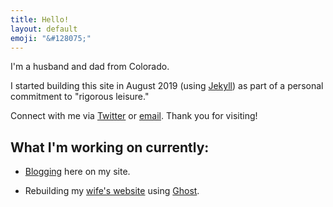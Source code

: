```yaml
---
title: Hello!
layout: default
emoji: "&#128075;"
---
```

I'm a husband and dad from Colorado.

I started building this site in August 2019 (using [Jekyll](https://jekyllrb.com)) as part of a personal commitment to "rigorous leisure."

Connect with me via [Twitter](https://twitter.com/scott_scharl) or [email](mailto:hello@scottscharl.com). Thank you for visiting!

## What I'm working on currently:

* [Blogging](/blog) here on my site.

* Rebuilding my [wife's website](https://jcscharl.com) using [Ghost](https://ghost.org).
